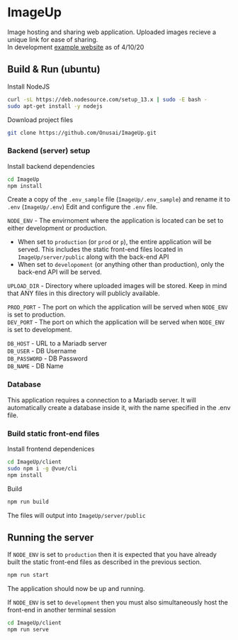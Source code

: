 
# ImageUp
Image hosting and sharing web application. Uploaded images recieve a unique link for ease of sharing.  
In development [example website](http://ec2-34-205-141-243.compute-1.amazonaws.com) as of 4/10/20

## Build & Run (ubuntu)
Install NodeJS
```bash
curl -sL https://deb.nodesource.com/setup_13.x | sudo -E bash -
sudo apt-get install -y nodejs
```

Download project files
```bash
git clone https://github.com/Onusai/ImageUp.git
```

### Backend (server) setup
Install backend dependencies
```bash
cd ImageUp
npm install
```

Create a copy of the `.env_sample` file (`ImageUp/.env_sample`) and rename it to `.env` (`ImageUp/.env`) 
Edit and configure the `.env` file.

`NODE_ENV` - The envirnoment where the application is located can be set to either development or production. 
- When set to `production` (or `prod` or `p`), the entire application will be served. This includes the static front-end files located in `ImageUp/server/public` along with the back-end API
- When set to `developoment` (or anything other than production), only the back-end API will be served.  

`UPLOAD_DIR` - Directory where uploaded images will be stored. Keep in mind that ANY files in this directory will publicly available.  

`PROD_PORT` - The port on which the application will be served when `NODE_ENV` is set to production.  
`DEV_PORT` - The port on which the application will be served when `NODE_ENV` is set to development.  


`DB_HOST` - URL to a Mariadb server  
`DB_USER` - DB Username  
`DB_PASSWORD` - DB Password  
`DB_NAME` - DB Name  

### Database
This application requires a connection to a Mariadb server.
It will automatically create a database inside it, with the name specified in the .env file.

### Build static front-end files
Install frontend dependenices
```bash
cd ImageUp/client
sudo npm i -g @vue/cli
npm install
```
Build
```bash
npm run build
```
The files will output into `ImageUp/server/public`


## Running the server
If `NODE_ENV` is set to `production` then it is expected that you have already built the static front-end files as described in the previous section.
```bash
npm run start
```
The application should now be up and running.


If `NODE_ENV` is set to `development` then you must also simultaneously host the front-end in another terminal session
```bash
cd ImageUp/client
npm run serve
```